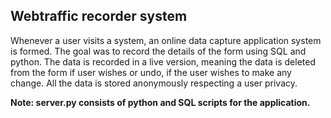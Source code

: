 ## Webtraffic recorder system

Whenever a user visits a system, an online data capture application system is formed. The goal was to record the details of the form using SQL and python. The data is recorded in a live version, meaning the data is deleted from the form if user wishes or undo, if the user wishes to make any change. All the data is stored anonymously respecting a user privacy. 

**Note:  server.py consists of python and SQL scripts for the application.**
